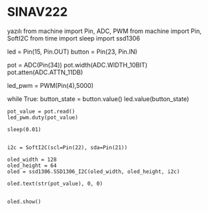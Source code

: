 # SINAV222
yazılı
from machine import Pin, ADC, PWM
from machine import Pin, SoftI2C
from time import sleep 
import ssd1306

led = Pin(15, Pin.OUT)
button = Pin(23, Pin.IN)


pot = ADC(Pin(34))
pot.width(ADC.WIDTH_10BIT)
pot.atten(ADC.ATTN_11DB)


led_pwm = PWM(Pin(4),5000)

while True:
  button_state = button.value()
  led.value(button_state)

    pot_value = pot.read()
    led_pwm.duty(pot_value)

    sleep(0.01)

 
    i2c = SoftI2C(scl=Pin(22), sda=Pin(21))

    oled_width = 128
    oled_height = 64
    oled = ssd1306.SSD1306_I2C(oled_width, oled_height, i2c)

    oled.text(str(pot_value), 0, 0)

        
    oled.show()
